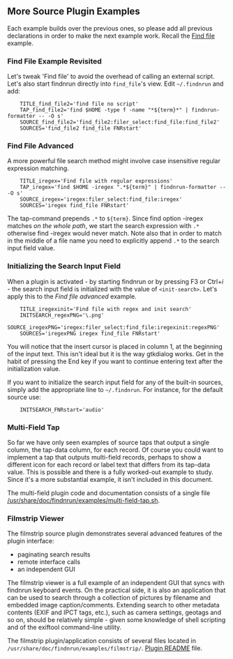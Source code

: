 ## More Source Plugin Examples

Each example builds over the previous ones, so please add all previous
declarations in order to make the next example work. Recall the
[Find file](plugin.md) example.

### Find File Example Revisited

Let's tweak 'Find file' to avoid the overhead of calling an external
script. Let's also start findnrun directly into `find_file`'s view.
Edit `~/.findnrun` and add:
```
    TITLE_find_file2='find file no script'
    TAP_find_file2='find $HOME -type f -name "*${term}*" | findnrun-formatter -- -O s'
    SOURCE_find_file2='find_file2:filer_select:find_file:find_file2'
    SOURCES='find_file2 find_file FNRstart'
```

### Find File Advanced

A more powerful file search method might involve case insensitive
regular expression matching.
```
    TITLE_iregex='Find file with regular expressions'
    TAP_iregex='find $HOME -iregex ".*${term}" | findnrun-formatter -- -O s'
    SOURCE_iregex='iregex:filer_select:find_file:iregex'
    SOURCES='iregex find_file FNRstart'
```

The tap-command prepends `.*` to `${term}`.  Since find option -iregex
matches _on the whole path_, we start the search expression with `.*`
otherwise find -iregex would never match. Note also that in order to
match in the middle of a file name you need to explicitly append `.*` to
the search input field value.

### Initializing the Search Input Field

When a plugin is activated - by starting findnrun or by pressing F3
or Ctrl+_i_ - the search input field is initialized with the value of
`<init-search>`. Let's apply this to the _Find file advanced_ example.
```
    TITLE_iregexinit='Find file with regex and init search'
    INITSEARCH_regexPNG='\.png'
    SOURCE_iregexPNG='iregex:filer_select:find_file:iregexinit:regexPNG'
    SOURCES='iregexPNG iregex find_file FNRstart'
```

You will notice that the insert cursor is placed in column 1, at
the beginning of the input text. This isn't ideal but it is the way
gtkdialog works. Get in the habit of pressing the End key if you want to
continue entering text after the initialization value.

If you want to initialize the search input field for any of the built-in
sources, simply add the appropriate line to `~/.findnrun`. For instance,
for the default source use:
```
    INITSEARCH_FNRstart='audio'
```

### Multi-Field Tap

So far we have only seen examples of source taps that output a single
column, the tap-data column, for each record. Of course you could want
to implement a tap that outputs multi-field records, perhaps to show
a different icon for each record or label text that differs from its
tap-data value. This is possible and there is a fully worked-out example
to study. Since it's a more substantial example, it isn't included in
this document.

The multi-field plugin code and documentation consists of a single file
[/usr/share/doc/findnrun/examples/multi-field-tap.sh](examples/multi-field-tap.sh).

### Filmstrip Viewer

The filmstrip source plugin demonstrates several advanced features of
the plugin interface:

  * paginating search results
  * remote interface calls
  * an independent GUI

The filmstrip viewer is a full example of an independent GUI that syncs
with findnrun keyboard events. On the practical side, it is also an
application that can be used to search through a collection of pictures
by filename and embedded image caption/comments.  Extending search to
other metadata contents (EXIF and IPCT tags, etc.), such as camera
settings, geotags and so on, should be relatively simple - given some
knowledge of shell scripting and of the exiftool command-line utility.

The filmstrip plugin/application consists of several files located in
`/usr/share/doc/findnrun/examples/filmstrip/`.
[Plugin README](examples/filmstrip/README.md) file.

